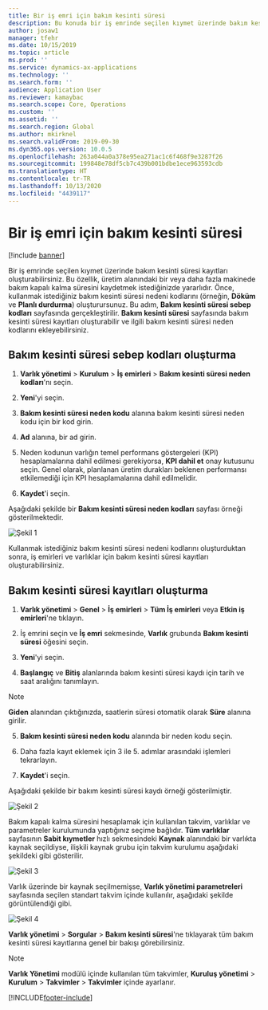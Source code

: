 ```yaml
---
title: Bir iş emri için bakım kesinti süresi
description: Bu konuda bir iş emrinde seçilen kıymet üzerinde bakım kesinti süresi kayıtlarının nasıl oluşturulacağı açıklanır.
author: josaw1
manager: tfehr
ms.date: 10/15/2019
ms.topic: article
ms.prod: ''
ms.service: dynamics-ax-applications
ms.technology: ''
ms.search.form: ''
audience: Application User
ms.reviewer: kamaybac
ms.search.scope: Core, Operations
ms.custom: ''
ms.assetid: ''
ms.search.region: Global
ms.author: mkirknel
ms.search.validFrom: 2019-09-30
ms.dyn365.ops.version: 10.0.5
ms.openlocfilehash: 263a044a0a378e95ea271ac1c6f468f9e3287f26
ms.sourcegitcommit: 199848e78df5cb7c439b001bdbe1ece963593cdb
ms.translationtype: HT
ms.contentlocale: tr-TR
ms.lasthandoff: 10/13/2020
ms.locfileid: "4439117"
---
```

# <a name="maintenance-downtime-for-work-orders"></a>Bir iş emri için bakım kesinti süresi

[!include [banner](../../includes/banner.md)]


Bir iş emrinde seçilen kıymet üzerinde bakım kesinti süresi kayıtları oluşturabilirsiniz. Bu özellik, üretim alanındaki bir veya daha fazla makinede bakım kapalı kalma süresini kaydetmek istediğinizde yararlıdır. Önce, kullanmak istediğiniz bakım kesinti süresi nedeni kodlarını (örneğin, **Döküm** ve **Planlı durdurma**) oluşturursunuz. Bu adım, **Bakım kesinti süresi sebep kodları** sayfasında gerçekleştirilir. **Bakım kesinti süresi** sayfasında bakım kesinti süresi kayıtları oluşturabilir ve ilgili bakım kesinti süresi neden kodlarını ekleyebilirsiniz.

## <a name="create-maintenance-downtime-reason-codes"></a>Bakım kesinti süresi sebep kodları oluşturma

1. **Varlık yönetimi** > **Kurulum** > **İş emirleri** > **Bakım kesinti süresi neden kodları**'nı seçin.

2. **Yeni**'yi seçin.

3. **Bakım kesinti süresi neden kodu** alanına bakım kesinti süresi neden kodu için bir kod girin.

4. **Ad** alanına, bir ad girin.

5. Neden kodunun varlığın temel performans göstergeleri (KPI) hesaplamalarına dahil edilmesi gerekiyorsa, **KPI dahil et** onay kutusunu seçin. Genel olarak, planlanan üretim durakları beklenen performansı etkilemediği için KPI hesaplamalarına dahil edilmelidir.

6. **Kaydet**'i seçin.

Aşağıdaki şekilde bir **Bakım kesinti süresi neden kodları** sayfası örneği gösterilmektedir.

![Şekil 1](media/15-work-orders.png)

Kullanmak istediğiniz bakım kesinti süresi nedeni kodlarını oluşturduktan sonra, iş emirleri ve varlıklar için bakım kesinti süresi kayıtları oluşturabilirsiniz.


## <a name="create-maintenance-downtime-registrations"></a>Bakım kesinti süresi kayıtları oluşturma

1. **Varlık yönetimi** > **Genel** > **İş emirleri** > **Tüm İş emirleri** veya **Etkin iş emirleri**'ne tıklayın.

2. İş emrini seçin ve **İş emri** sekmesinde, **Varlık** grubunda **Bakım kesinti süresi** öğesini seçin.

3. **Yeni**'yi seçin.

4. **Başlangıç** ve **Bitiş** alanlarında bakım kesinti süresi kaydı için tarih ve saat aralığını tanımlayın.

>[!NOTE]
>**Giden** alanından çıktığınızda, saatlerin süresi otomatik olarak **Süre** alanına girilir.

5. **Bakım kesinti süresi neden kodu** alanında bir neden kodu seçin.

6. Daha fazla kayıt eklemek için 3 ile 5. adımlar arasındaki işlemleri tekrarlayın.

7. **Kaydet**'i seçin.

Aşağıdaki şekilde bir bakım kesinti süresi kaydı örneği gösterilmiştir.

![Şekil 2](media/16-work-orders.png)

Bakım kapalı kalma süresini hesaplamak için kullanılan takvim, varlıklar ve parametreler kurulumunda yaptığınız seçime bağlıdır. **Tüm varlıklar** sayfasının **Sabit kıymetler** hızlı sekmesindeki **Kaynak** alanındaki bir varlıkta kaynak seçildiyse, ilişkili kaynak grubu için takvim kurulumu aşağıdaki şekildeki gibi gösterilir.

![Şekil 3](media/17-work-orders.png)

Varlık üzerinde bir kaynak seçilmemişse, **Varlık yönetimi parametreleri** sayfasında seçilen standart takvim içinde kullanılır, aşağıdaki şekilde görüntülendiği gibi.

![Şekil 4](media/18-work-orders.png)

**Varlık yönetimi** > **Sorgular** > **Bakım kesinti süresi**'ne tıklayarak tüm bakım kesinti süresi kayıtlarına genel bir bakışı görebilirsiniz.

>[!NOTE]
>**Varlık Yönetimi** modülü içinde kullanılan tüm takvimler, **Kuruluş yönetimi** > **Kurulum** > **Takvimler** > **Takvimler** içinde ayarlanır.



[!INCLUDE[footer-include](../../../includes/footer-banner.md)]